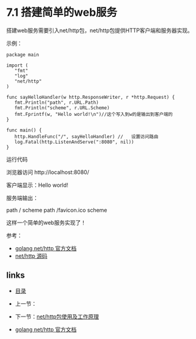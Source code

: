 # 7.1 搭建简单的web服务

搭建web服务需要引入net/http包，net/http包提供HTTP客户端和服务器实现。

示例：

```
package main

import (
   "fmt"
   "log"
   "net/http"
)

func sayHelloHandler(w http.ResponseWriter, r *http.Request) {
   fmt.Println("path", r.URL.Path)
   fmt.Println("scheme", r.URL.Scheme)
   fmt.Fprintf(w, "Hello world!\n")//这个写入到w的是输出到客户端的
}

func main() {
   http.HandleFunc("/", sayHelloHandler) //   设置访问路由
   log.Fatal(http.ListenAndServe(":8080", nil))
}
```

运行代码

浏览器访问 http://localhost:8080/

客户端显示：Hello world!

服务端输出：

path /
scheme 
path /favicon.ico
scheme 



这样一个简单的web服务实现了！

参考：

- [golang net/http 官方文档](https://golang.org/pkg/net/http/)
- [net/http 源码](https://golang.org/src/net/http/server.go)

## links

- [目录](/zh/preface.md)
- 上一节：
- 下一节：[net/http包使用及工作原理](/zh/7.2.md)

















- [golang net/http 官方文档](https://golang.org/pkg/net/http/)